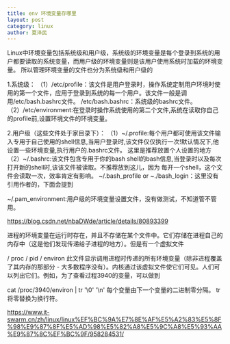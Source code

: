 ```yaml
---
title: env 环境变量存哪里
layout: post
category: linux
author: 夏泽民
---
```

Linux中环境变量包括系统级和用户级，系统级的环境变量是每个登录到系统的用户都要读取的系统变量，而用户级的环境变量则是该用户使用系统时加载的环境变量。
所以管理环境变量的文件也分为系统级和用户级的

1.系统级：
（1）/etc/profile：该文件是用户登录时，操作系统定制用户环境时使用的第一个文件，应用于登录到系统的每一个用户。该文件一般是调用/etc/bash.bashrc文件。
/etc/bash.bashrc：系统级的bashrc文件。
（2）/etc/environment:在登录时操作系统使用的第二个文件,系统在读取你自己的profile前,设置环境文件的环境变量。

2.用户级（这些文件处于家目录下）：
（1）~/.profile:每个用户都可使用该文件输入专用于自己使用的shell信息,当用户登录时,该文件仅仅执行一次!默认情况下,他设置一些环境变量,执行用户的.bashrc文件。 这里是推荐放置个人设置的地方
（2）~/.bashrc:该文件包含专用于你的bash shell的bash信息,当登录时以及每次打开新的shell时,该该文件被读取。不推荐放到这儿，因为 每开一个shell，这个文件会读取一次，效率肯定有影响。
~/.bash_profile or ~./bash_login：这里没有引用作者的，下面会提到

~/.pam_environment:用户级的环境变量设置文件，没有做测试，不知道管不管用。


<!-- more -->
https://blog.csdn.net/nbaDWde/article/details/80893399

进程的环境变量在运行时存在，并且不存储在某个文件中。它们存储在进程自己的内存中（这是他们发现传递给子进程的地方）。但是有一个虚拟文件

/ proc /  pid  / environ
此文件显示调用进程时传递的所有环境变量（除非进程覆盖了其内存的那部分 - 大多数程序没有）。内核通过该虚拟文件使它们可见。人们可以列出它们。例如，为了查看过程3940的变量，可以做到

cat /proc/3940/environ | tr '\0' '\n'
每个变量由下一个变量的二进制零分隔。 tr将零替换为换行符。

https://www.it-swarm.cn/zh/linux/linux%EF%BC%9A%E7%8E%AF%E5%A2%83%E5%8F%98%E9%87%8F%E5%AD%98%E5%82%A8%E5%9C%A8%E5%93%AA%E9%87%8C%EF%BC%9F/958284531/


